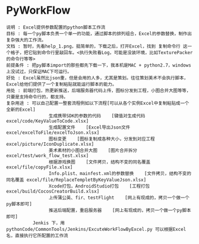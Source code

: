 # PyWorkFlow
	说明 : Excel提供参数配置的python脚本工作流
	目标 : 每一个py脚本负责一个单一的功能，通过脚本的排列组合，Excel的参数替换，制作出复杂强大的工作流。
	文档 : 暂时，先看help_1.png，挺简单的，下载之后，打开Excel，找到 复制命令行 这一个格子，把它贴到命令行里敲回车。<执行失败看Log，可能是没装环境，比如TexturePacker的命令行等等>
	前提条件 : 把py脚本import的那些都先下载一下，我本机是MAC + python2.7，windows上没试过，只保证MAC下可运行。
	好处 : Excel虽然比json重，但是会用的人多，尤其是策划。往往策划美术不会执行脚本，Excel给他们提供了一个复制粘贴就能运行脚本的能力。
    用处 : 前端打包，热更新推送，后端服务器代码上传，图标分发到工程，小图合并大图等等，只要是支持命令行的，都支持。
    复杂用途 : 可以自己配置一整套流程例如以下流程[可以从各个实例Excel中复制粘贴成一个全新的Excel]
                    生成携带SDK的参数的代码    [键值对生成代码 excel/code/KeyValueToCode.xlsx]
                    生成配置文件    [Excel导出Json文件 excel/excelToFile/excelToJson.xlsx]
                    图标变更    [图标复制成各种大小，分发到对应工程 excel/picture/IconDuplicate.xlsx]
                    美术素材的小图合并大图    [图片合并拆分 excel/test/work_flow_test.xlsx]
                    根据游戏换图    [文件拷贝，结构不变的同名覆盖 excel/file/copyFile.xlsx]
                    Info.plist、mainfest.xml的参数替换    [文件拷贝，结构不变的同名覆盖 excel/file/ReplaceTempletByKeyValueJson.xlsx]
                    Xcode打包，AndroidStudio打包    [工程打包 excel/build/CocosCreatorBuild.xlsx]
                    上传蒲公英、fir、testFlight    [网上有现成的，拷贝一个做一个py脚本即可]
                    推送后端配置，重启服务器    [网上有现成的，拷贝一个做一个py脚本即可]
              Jenkis 下，用 pythonCode/CommonTools/Jenkins/ExcuteWorkFlowByExcel.py 可以根据Excel名，直接执行它所配置的工作流